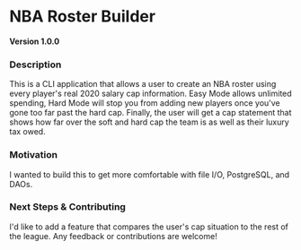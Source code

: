 # NBA Roster Builder

**Version 1.0.0**

### Description
This is a CLI application that allows a user to create an NBA roster using every player's real 2020 salary cap information. Easy Mode allows unlimited spending, Hard Mode will stop you from adding new players once you've gone too far past the hard cap. 
Finally, the user will get a cap statement that shows how far over the soft and hard cap the team is as well as their luxury tax owed.

### Motivation
I wanted to build this to get more comfortable with file I/O, PostgreSQL, and DAOs. 

### Next Steps & Contributing
I'd like to add a feature that compares the user's cap situation to the rest of the league. Any feedback or contributions are welcome!


